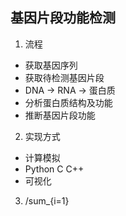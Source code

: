 ## 基因片段功能检测
1. 流程
 - 获取基因序列
 - 获取待检测基因片段
 - DNA -> RNA -> 蛋白质
 - 分析蛋白质结构及功能
 - 推断基因片段功能
2. 实现方式
 - 计算模拟
 - Python C C++
 - 可视化
3. /sum_{i=1}
